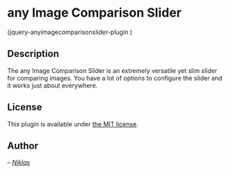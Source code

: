 # any Image Comparison Slider
(jquery-anyimagecomparisonslider-plugin )

## Description

The any Image Comparison Slider is an extremely versatile yet slim slider for comparing images. You have a lot of options to configure the slider and it works just about everywhere.

## License

This plugin is available under [the MIT license](http://mths.be/mit).

## Author

_– [Niklas](http://niklasknaack.de/)_